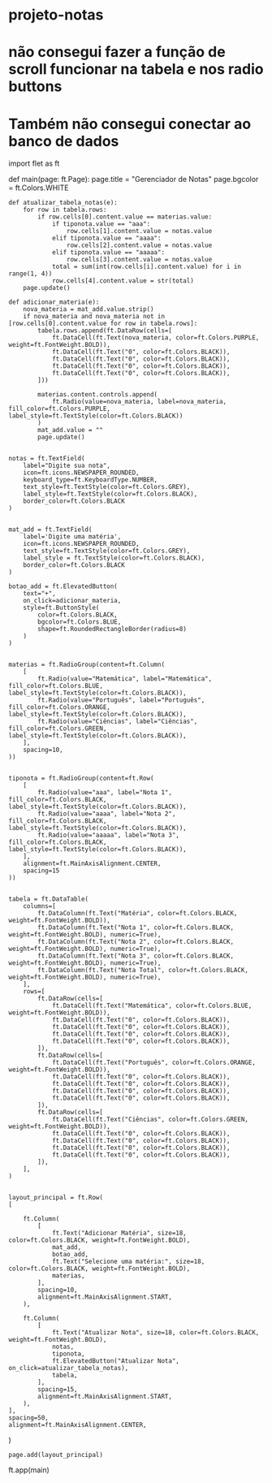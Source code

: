 # projeto-notas
# não consegui fazer a função de scroll funcionar na tabela e nos radio buttons
# Também não consegui conectar ao banco de dados

import flet as ft

def main(page: ft.Page):
    page.title = "Gerenciador de Notas"
    page.bgcolor = ft.Colors.WHITE

    def atualizar_tabela_notas(e):        
        for row in tabela.rows:
            if row.cells[0].content.value == materias.value:
                if tiponota.value == "aaa":
                    row.cells[1].content.value = notas.value
                elif tiponota.value == "aaaa":
                    row.cells[2].content.value = notas.value
                elif tiponota.value == "aaaaa":
                    row.cells[3].content.value = notas.value
                total = sum(int(row.cells[i].content.value) for i in range(1, 4))
                row.cells[4].content.value = str(total)
        page.update()

    def adicionar_materia(e):
        nova_materia = mat_add.value.strip()
        if nova_materia and nova_materia not in [row.cells[0].content.value for row in tabela.rows]:
            tabela.rows.append(ft.DataRow(cells=[
                ft.DataCell(ft.Text(nova_materia, color=ft.Colors.PURPLE, weight=ft.FontWeight.BOLD)),
                ft.DataCell(ft.Text("0", color=ft.Colors.BLACK)),
                ft.DataCell(ft.Text("0", color=ft.Colors.BLACK)),
                ft.DataCell(ft.Text("0", color=ft.Colors.BLACK)),
                ft.DataCell(ft.Text("0", color=ft.Colors.BLACK)),
            ]))
            
            materias.content.controls.append(
                ft.Radio(value=nova_materia, label=nova_materia, fill_color=ft.Colors.PURPLE, label_style=ft.TextStyle(color=ft.Colors.BLACK))
            )
            mat_add.value = ""  
            page.update()


    notas = ft.TextField(
        label="Digite sua nota", 
        icon=ft.icons.NEWSPAPER_ROUNDED, 
        keyboard_type=ft.KeyboardType.NUMBER,  
        text_style=ft.TextStyle(color=ft.Colors.GREY),  
        label_style=ft.TextStyle(color=ft.Colors.BLACK),  
        border_color=ft.Colors.BLACK 
    )


    mat_add = ft.TextField(
        label='Digite uma matéria',
        icon=ft.icons.NEWSPAPER_ROUNDED, 
        text_style=ft.TextStyle(color=ft.Colors.GREY),
        label_style = ft.TextStyle(color=ft.Colors.BLACK),
        border_color=ft.Colors.BLACK
    )

    botao_add = ft.ElevatedButton(
        text="+", 
        on_click=adicionar_materia,
        style=ft.ButtonStyle(
            color=ft.Colors.BLACK,
            bgcolor=ft.Colors.BLUE,
            shape=ft.RoundedRectangleBorder(radius=8)
        )
    )


    materias = ft.RadioGroup(content=ft.Column(
        [
            ft.Radio(value="Matemática", label="Matemática", fill_color=ft.Colors.BLUE, label_style=ft.TextStyle(color=ft.Colors.BLACK)),
            ft.Radio(value="Português", label="Português", fill_color=ft.Colors.ORANGE, label_style=ft.TextStyle(color=ft.Colors.BLACK)),
            ft.Radio(value="Ciências", label="Ciências", fill_color=ft.Colors.GREEN, label_style=ft.TextStyle(color=ft.Colors.BLACK)),
        ],
        spacing=10, 
    ))


    tiponota = ft.RadioGroup(content=ft.Row(
        [
            ft.Radio(value="aaa", label="Nota 1", fill_color=ft.Colors.BLACK, label_style=ft.TextStyle(color=ft.Colors.BLACK)),
            ft.Radio(value="aaaa", label="Nota 2", fill_color=ft.Colors.BLACK, label_style=ft.TextStyle(color=ft.Colors.BLACK)),
            ft.Radio(value="aaaaa", label="Nota 3", fill_color=ft.Colors.BLACK, label_style=ft.TextStyle(color=ft.Colors.BLACK)),
        ],
        alignment=ft.MainAxisAlignment.CENTER, 
        spacing=15
    ))

  
    tabela = ft.DataTable(
        columns=[
            ft.DataColumn(ft.Text("Matéria", color=ft.Colors.BLACK, weight=ft.FontWeight.BOLD)),
            ft.DataColumn(ft.Text("Nota 1", color=ft.Colors.BLACK, weight=ft.FontWeight.BOLD), numeric=True),
            ft.DataColumn(ft.Text("Nota 2", color=ft.Colors.BLACK, weight=ft.FontWeight.BOLD), numeric=True),
            ft.DataColumn(ft.Text("Nota 3", color=ft.Colors.BLACK, weight=ft.FontWeight.BOLD), numeric=True),
            ft.DataColumn(ft.Text("Nota Total", color=ft.Colors.BLACK, weight=ft.FontWeight.BOLD), numeric=True),
        ],
        rows=[
            ft.DataRow(cells=[
                ft.DataCell(ft.Text("Matemática", color=ft.Colors.BLUE, weight=ft.FontWeight.BOLD)),
                ft.DataCell(ft.Text("0", color=ft.Colors.BLACK)),
                ft.DataCell(ft.Text("0", color=ft.Colors.BLACK)),
                ft.DataCell(ft.Text("0", color=ft.Colors.BLACK)),
                ft.DataCell(ft.Text("0", color=ft.Colors.BLACK)),
            ]),
            ft.DataRow(cells=[
                ft.DataCell(ft.Text("Português", color=ft.Colors.ORANGE, weight=ft.FontWeight.BOLD)),
                ft.DataCell(ft.Text("0", color=ft.Colors.BLACK)),
                ft.DataCell(ft.Text("0", color=ft.Colors.BLACK)),
                ft.DataCell(ft.Text("0", color=ft.Colors.BLACK)),
                ft.DataCell(ft.Text("0", color=ft.Colors.BLACK)),
            ]),
            ft.DataRow(cells=[
                ft.DataCell(ft.Text("Ciências", color=ft.Colors.GREEN, weight=ft.FontWeight.BOLD)),
                ft.DataCell(ft.Text("0", color=ft.Colors.BLACK)),
                ft.DataCell(ft.Text("0", color=ft.Colors.BLACK)),
                ft.DataCell(ft.Text("0", color=ft.Colors.BLACK)),
                ft.DataCell(ft.Text("0", color=ft.Colors.BLACK)),
            ]),
        ],
    )


    layout_principal = ft.Row(
    [
      
        ft.Column(
            [
                ft.Text("Adicionar Matéria", size=18, color=ft.Colors.BLACK, weight=ft.FontWeight.BOLD),
                mat_add,
                botao_add,
                ft.Text("Selecione uma matéria:", size=18, color=ft.Colors.BLACK, weight=ft.FontWeight.BOLD),
                materias,
            ],
            spacing=10,
            alignment=ft.MainAxisAlignment.START,  
        ),

        ft.Column(
            [
                ft.Text("Atualizar Nota", size=18, color=ft.Colors.BLACK, weight=ft.FontWeight.BOLD),
                notas,
                tiponota,
                ft.ElevatedButton("Atualizar Nota", on_click=atualizar_tabela_notas),
                tabela,
            ],
            spacing=15,
            alignment=ft.MainAxisAlignment.START,  
        ),
    ],
    spacing=50,  
    alignment=ft.MainAxisAlignment.CENTER, 
)


    page.add(layout_principal)

ft.app(main)
